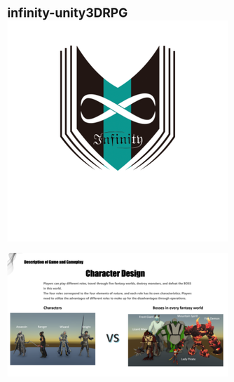 # infinity-unity3DRPG ![Image text](https://github.com/weiwei1105521242/infinity-unity3DRPG/blob/main/img-folder/Infinity.png)

![Image text](https://github.com/weiwei1105521242/infinity-unity3DRPG/blob/main/img-folder/mycharacter.png)
